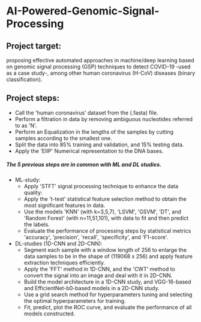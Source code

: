 # AI-Powered-Genomic-Signal-Processing
## Project target:
proposing effective automated approaches in machine/deep learning based on genomic signal processing (GSP) techniques to detect COVID-19 -used as a case study-, among other human coronavirus (H-CoV) diseases (binary classification).
## Project steps:
  
 - Call the 'human coronavirus' dataset from the (.fasta) file.
 - Perform a filtration in data by removing ambiguous nucleotides referred to as 'N'.
 - Perform an Equalization in the lengths of the samples by cutting samples according to the smallest one.
 - Split the data into 85% training and validation, and 15% testing data.
 - Apply the 'EIIP' Numerical representation to the DNA bases.
##### The 5 previous steps are in common with ML and DL studies.
 - ML-study:
    - Apply 'STFT' signal processing technique to enhance the data quality:
    - Apply the 't-test' statistical feature selection method to obtain the most significant features in data.
    - Use the models 'KNN' (with k=3,5,7), 'LSVM', 'GSVM', 'DT', and 'Random Forest' (with n=11,51,101), with data to fit and then predict the labels.
    - Evaluate the performance of processing steps by statistical metrics 'accuracy', 'precision', 'recall', 'specificity', and 'F1-score'.
 - DL-studies (1D-CNN and 2D-CNN):
    - Segment each sample with a window length of 256 to enlarge the data samples to be in the shape of (119068 x 256) and apply feature extraction techniques efficiently. 
    - Apply the 'FFT' method in 1D-CNN, and the 'CWT' method to convert the signal into an image and deal with it in 2D-CNN.
    - Build the model architecture in a 1D-CNN study, and VGG-16-based and EfficientNet-b0-based models in a 2D-CNN study.
    - Use a grid search method for hyperparameters tuning and selecting the optimal hyperparameters for training.
    - Fit, predict, plot the ROC curve, and evaluate the performance of all models constructed. 
     
     
     
    
